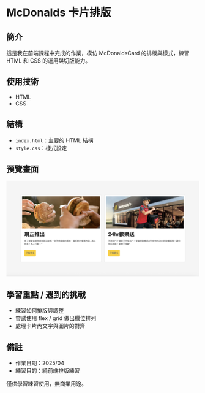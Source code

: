 # McDonalds 卡片排版

## 簡介

這是我在前端課程中完成的作業，模仿 McDonaldsCard 的排版與樣式，練習 HTML 和 CSS 的運用與切版能力。

## 使用技術

- HTML
- CSS

## 結構

- `index.html`：主要的 HTML 結構
- `style.css`：樣式設定

## 預覽畫面

![畫面預覽](./McdonaldsCard.png)

## 學習重點 / 遇到的挑戰

- 練習如何排版與調整
- 嘗試使用 flex / grid 做出欄位排列
- 處理卡片內文字與圖片的對齊

## 備註

- 作業日期：2025/04
- 練習目的：純前端排版練習

僅供學習練習使用，無商業用途。
